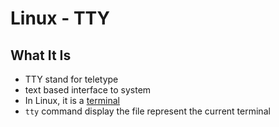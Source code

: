 # Linux - TTY

## What It Is

- TTY stand for teletype
- text based interface to system
- In Linux, it is a [terminal](linux-terminal.md)
- `tty` command display the file represent the current terminal


